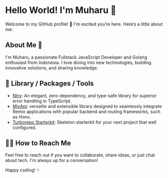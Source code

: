 # Hello World! I'm Muharu 👋

Welcome to my GitHub profile! 🚀 I'm excited you’re here. Here’s a little about me:

## About Me 🤔

I'm Muharu, a passionate Fullstack JavaScript Developer and Golang enthusiast from Indonesia. I love diving into new technologies, building innovative solutions, and sharing knowledge.

## 🚀 Library / Packages / Tools
- [Ntry](https://www.npmjs.com/package/ntry): An elegant, zero-dependency, and type-safe library for superior error handling in TypeScript.
- [MixApi](https://www.npmjs.com/package/mixapi): versatile and extensible library designed to seamlessly integrate Remix applications with popular backend and routing frameworks, such as Hono.
- [Turborepo Starterkit](https://github.com/giverve/starterkit): Skeleton starterkit for your next project that well configured.

## 🙋‍♂️ How to Reach Me

Feel free to reach out if you want to collaborate, share ideas, or just chat about tech. I'm always up for a conversation!

Happy coding! ✨

<!--
**muharu/muharu** is a repository of creativity and innovation. Check out my projects and feel free to contribute!
-->

